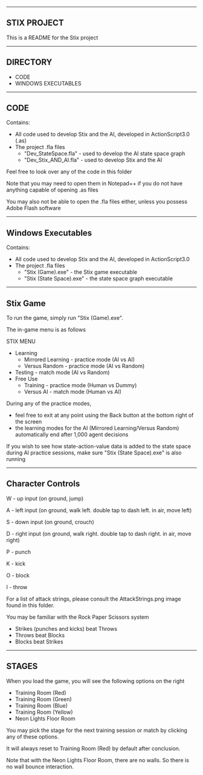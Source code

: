 
-------------------------------------------------------------------------------------------------------
STIX PROJECT
-------------------------------------------------------------------------------------------------------

This is a README for the Stix project

-------------------------------------------------------------------------------------------------------
DIRECTORY
-------------------------------------------------------------------------------------------------------

- CODE
- WINDOWS EXECUTABLES

-------------------------------------------------------------------------------------------------------
CODE
-------------------------------------------------------------------------------------------------------

Contains:
- All code used to develop Stix and the AI, developed in ActionScript3.0 (.as)
- The project .fla files
	- "Dev_StateSpace.fla"	- used to develop the AI state space graph
	- "Dev_Stix_AND_AI.fla"	- used to develop Stix and the AI

Feel free to look over any of the code in this folder

Note that you may need to open them in Notepad++ if you do not have anything capable 
of opening .as files

You may also not be able to open the .fla files either, unless you possess Adobe Flash software

-------------------------------------------------------------------------------------------------------
Windows Executables
-------------------------------------------------------------------------------------------------------

Contains:
- All code used to develop Stix and the AI, developed in ActionScript3.0
- The project .fla files
	- "Stix (Game).exe"		- the Stix game executable
	- "Stix (State Space).exe"	- the state space graph executable


-------------------------------------------------------------------------------------------------------
Stix Game
-------------------------------------------------------------------------------------------------------

To run the game, simply run "Stix (Game).exe".

The in-game menu is as follows

STIX MENU
- Learning
	- Mirrored Learning 	- practice mode (AI vs AI)
	- Versus Random 	- practice mode (AI vs Random)
- Testing 			- match mode (AI vs Random)
- Free Use
	- Training 		- practice mode (Human vs Dummy)
	- Versus AI		- match mode (Human vs AI)

During any of the practice modes, 
- feel free to exit at any point using the Back button at the bottom right 
  of the screen
- the learning modes for the AI (Mirrored Learning/Versus Random) 
  automatically end after 1,000 agent decisions

If you wish to see how state-action-value data is added to the state space during 
AI practice sessions, make sure "Stix (State Space).exe" is also running

-------------------------------------------------------------------------------------------------------
Character Controls
-------------------------------------------------------------------------------------------------------

W - up input (on ground, jump)

A - left input (on ground, walk left. double tap to dash left. in air, move left)

S - down input (on ground, crouch)

D - right input (on ground, walk right. double tap to dash right. in air, move right)


P - punch

K - kick

O - block

I - throw

For a list of attack strings, please consult the AttackStrings.png image found in this folder.

You may be familiar with the Rock Paper Scissors system
- Strikes (punches and kicks) beat Throws
- Throws beat Blocks
- Blocks beat Strikes

-------------------------------------------------------------------------------------------------------
STAGES
-------------------------------------------------------------------------------------------------------

When you load the game, you will see the following options on the right

- Training Room (Red)
- Training Room (Green)
- Training Room (Blue)
- Training Room (Yellow)
- Neon Lights Floor Room

You may pick the stage for the next training session or match by clicking any of these options.

It will always reset to Training Room (Red) by default after conclusion.

Note that with the Neon Lights Floor Room, there are no walls. So there is no wall bounce interaction.
